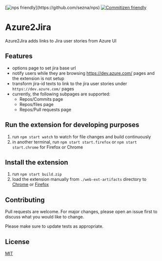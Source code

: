 [![nps friendly](https://img.shields.io/badge/nps-friendly-brightgreen.svg?)](https://github.com/sezna/nps)
[![Commitizen friendly](https://img.shields.io/badge/commitizen-friendly-brightgreen.svg)](http://commitizen.github.io/cz-cli/)

# Azure2Jira

Azure2Jira adds links to Jira user stories from Azure UI

## Features

- options page to set jira base url
- notify users while they are browsing https://dev.azure.com/ pages and the extension is not setup
- transform jira-id texts to link to the jira user stories under
  `https://dev.azure.com/` pages
- currently, the following subpages are supported:
  - Repos/Commits page
  - Repos/files page
  - Repos/Pull requests page

## Run the extension for developing purposes

1. run `npm start watch` to watch for file changes and build continuously
1. in another terminal, run `npm start start.firefox` or `npm start start.chrome` for Firefox or Chrome

## Install the extension

1. run `npm start build.zip`
2. load the extension manually from `./web-ext-artifacts` directory to
   [Chrome](https://www.smashingmagazine.com/2017/04/browser-extension-edge-chrome-firefox-opera-brave-vivaldi/#google-chrome-opera-vivaldi)
   or [Firefox](https://www.smashingmagazine.com/2017/04/browser-extension-edge-chrome-firefox-opera-brave-vivaldi/#mozilla-firefox)

## Contributing

Pull requests are welcome. For major changes, please open an issue first to discuss what you would like to change.

Please make sure to update tests as appropriate.

## License

[MIT](https://choosealicense.com/licenses/mit/)
